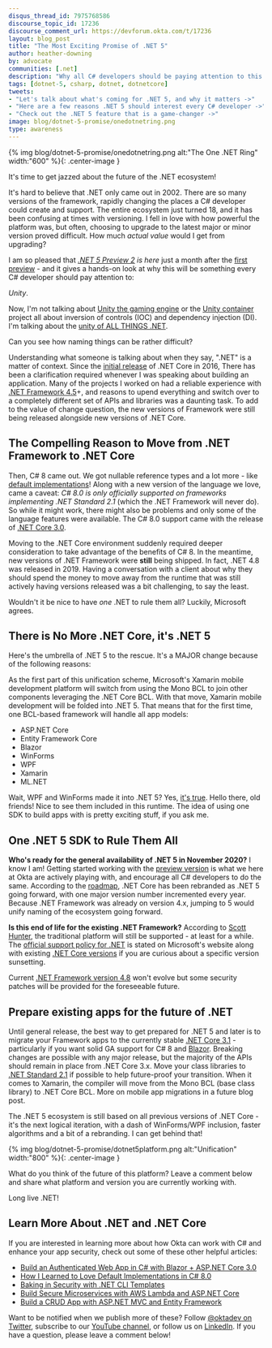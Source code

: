 ```yaml
---
disqus_thread_id: 7975768586
discourse_topic_id: 17236
discourse_comment_url: https://devforum.okta.com/t/17236
layout: blog_post
title: "The Most Exciting Promise of .NET 5"
author: heather-downing
by: advocate
communities: [.net]
description: "Why all C# developers should be paying attention to this upgrade release in November 2020."
tags: [dotnet-5, csharp, dotnet, dotnetcore]
tweets:
- "Let's talk about what's coming for .NET 5, and why it matters ->"
- "Here are a few reasons .NET 5 should interest every C# developer ->"
- "Check out the .NET 5 feature that is a game-changer ->"
image: blog/dotnet-5-promise/onedotnetring.png
type: awareness
---
```


{% img blog/dotnet-5-promise/onedotnetring.png alt:"The One .NET Ring" width:"600" %}{: .center-image }

It's time to get jazzed about the future of the .NET ecosystem!

It's hard to believe that .NET only came out in 2002. There are so many versions of the framework, rapidly changing the places a C# developer could create and support. The entire ecosystem just turned 18, and it has been confusing at times with versioning. I fell in love with how powerful the platform was, but often, choosing to upgrade to the latest major or minor version proved difficult. How much *actual value* would I get from upgrading?

I am so pleased that *[.NET 5 Preview 2](https://devblogs.microsoft.com/dotnet/announcing-net-5-0-preview-2/) is here* just a month after the [first preview](https://devblogs.microsoft.com/dotnet/announcing-net-5-0-preview-1/) - and it gives a hands-on look at why this will be something every C# developer should pay attention to:

*Unity*.

Now, I'm not talking about [Unity the gaming engine](https://unity3d.com/learning-c-sharp-in-unity-for-beginners) or the [Unity container](https://github.com/unitycontainer) project all about inversion of controls (IOC) and dependency injection (DI). I'm talking about the [unity of ALL THINGS .NET](https://devblogs.microsoft.com/dotnet/introducing-net-5/).

Can you see how naming things can be rather difficult?

Understanding what someone is talking about when they say, ".NET" is a matter of context. Since the [initial release](https://en.wikipedia.org/wiki/.NET_Core) of .NET Core in 2016, There has been a clarification required whenever I was speaking about building an application. Many of the projects I worked on had a reliable experience with [.NET Framework 4.5](https://en.wikipedia.org/wiki/.NET_Framework_version_history#.NET_Framework_4.5)+, and reasons to upend everything and switch over to a completely different set of APIs and libraries was a daunting task. To add to the value of change question, the new versions of Framework were still being released alongside new versions of .NET Core.

## The Compelling Reason to Move from .NET Framework to .NET Core

Then, C# 8 came out. We got nullable reference types and a lot more - like [default implementations](/blog/2020/01/10/default-implementation-csharp)! Along with a new version of the language we love, came a caveat: *C# 8.0 is only officially supported on frameworks implementing .NET Standard 2.1* (which the .NET Framework will never do). So while it might work, there might also be problems and only some of the language features were available. The C# 8.0 support came with the release of [.NET Core 3.0](https://www.youtube.com/watch?v=XA7T_pzG6S4).

Moving to the .NET Core environment suddenly required deeper consideration to take advantage of the benefits of C# 8. In the meantime, new versions of .NET Framework were **still** being shipped. In fact, .NET 4.8 was released in 2019. Having a conversation with a client about why they should spend the money to move away from the runtime that was still actively having versions released was a bit challenging, to say the least.

Wouldn't it be nice to have *one* .NET to rule them all? Luckily, Microsoft agrees.

## There is No More .NET Core, it's .NET 5

Here's the umbrella of .NET 5 to the rescue. It's a MAJOR change because of the following reasons:

As the first part of this unification scheme, Microsoft's Xamarin mobile development platform will switch from using the Mono BCL to join other components leveraging the .NET Core BCL. With that move, Xamarin mobile development will be folded into .NET 5. That means that for the first time, one BCL-based framework will handle all app models:

* ASP.NET Core
* Entity Framework Core
* Blazor
* WinForms
* WPF
* Xamarin
* ML.NET

Wait, WPF and WinForms made it into .NET 5? Yes, [it's true](https://dotnet.microsoft.com/download/dotnet/5.0). Hello there, old friends! Nice to see them included in this runtime. The idea of using one SDK to build apps with is pretty exciting stuff, if you ask me.

## One .NET 5 SDK to Rule Them All

**Who's ready for the general availability of .NET 5 in November 2020?** I know I am! Getting started working with the [preview version](https://dotnet.microsoft.com/download/dotnet/5.0) is what we here at Okta are actively playing with, and encourage all C# developers to do the same. According to the [roadmap](https://github.com/dotnet/core/blob/master/roadmap.md), .NET Core has been rebranded as .NET 5 going forward, with one major version number incremented every year. Because .NET Framework was already on version 4.x, jumping to 5 would unify naming of the ecosystem going forward.

**Is this end of life for the existing .NET Framework?** According to [Scott Hunter](https://devblogs.microsoft.com/dotnet/announcing-net-5-0-preview-1/#comment-4987), the traditional platform will still be supported - at least for a while. The [official support policy for .NET](https://dotnet.microsoft.com/platform/support/policy/dotnet-framework) is stated on Microsoft's website along with existing [.NET Core versions](https://dotnet.microsoft.com/platform/support/policy/dotnet-core) if you are curious about a specific version sunsetting.

Current [.NET Framework version 4.8](https://dotnet.microsoft.com/download/dotnet-framework) won't evolve but some security patches will be provided for the foreseeable future.

## Prepare existing apps for the future of .NET

Until general release, the best way to get prepared for .NET 5 and later is to migrate your Framework apps to the currently stable [.NET Core 3.1](https://dotnet.microsoft.com/download/dotnet-core/3.1) - particularly if you want solid GA support for C# 8 and [Blazor](https://docs.microsoft.com/en-us/aspnet/core/blazor/?view=aspnetcore-3.1). Breaking changes are possible with any major release, but the majority of the APIs should remain in place from .NET Core 3.x. Move your class libraries to [.NET Standard 2.1](https://github.com/dotnet/standard/blob/master/docs/versions/netstandard2.1.md) if possible to help future-proof your transition. When it comes to Xamarin, the compiler will move from the Mono BCL (base class library) to .NET Core BCL. More on mobile app migrations in a future blog post.

The .NET 5 ecosystem is still based on all previous versions of .NET Core - it's the next logical iteration, with a dash of WinForms/WPF inclusion, faster algorithms and a bit of a rebranding. I can get behind that!

{% img blog/dotnet-5-promise/dotnet5platform.png alt:"Unification" width:"800" %}{: .center-image }

What do you think of the future of this platform? Leave a comment below and share what platform and version you are currently working with.

Long live .NET!

## Learn More About .NET and .NET Core

If you are interested in learning more about how Okta can work with C# and enhance your app security, check out some of these other helpful articles:

* [Build an Authenticated Web App in C# with Blazor + ASP.NET Core 3.0](/blog/2019/10/16/csharp-blazor-authentication)
* [How I Learned to Love Default Implementations in C# 8.0](/blog/2020/01/10/default-implementation-csharp)
* [Baking in Security with .NET CLI Templates](/blog/2020/04/01/cli-dotnet-templates-dotnet-core-templates)
* [Build Secure Microservices with AWS Lambda and ASP.NET Core](/blog/2019/03/21/build-secure-microservices-with-aspnet-core)
* [Build a CRUD App with ASP.NET MVC and Entity Framework](/blog/2019/03/11/build-a-crud-app-with-aspnet-mvc-and-entity-framework)

Want to be notified when we publish more of these? Follow [@oktadev on Twitter](https://twitter.com/oktadev), subscribe to our [YouTube channel](https://youtube.com/c/oktadev), or follow us on [LinkedIn](https://www.linkedin.com/company/oktadev/). If you have a question, please leave a comment below!

